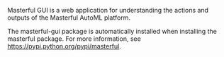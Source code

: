 Masterful GUI is a web application for understanding the actions and outputs of the Masterful AutoML platform.

The masterful-gui package is automatically installed when installing the masterful package. For more information, see https://pypi.python.org/pypi/masterful.